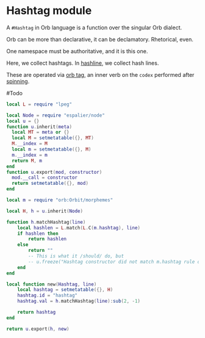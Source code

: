 # Hashtag module


A `#Hashtag` in Orb language is a function over the singular Orb dialect\.

Orb can be more than declarative, it can be declamatory\.  Rhetorical, even\.

One namespace must be authoritative, and it is this one\.

Here, we collect hashtags\.  In [hashline](hts://~/Orbit/hashline.orb), we
collect hash lines\.

These are operated via [orb tag](hts://~/tag/tag.orb), an inner verb on the
`codex` performed after [spinning](hts://~/walk/codex.orb)\.

\#Todo


```lua
local L = require "lpeg"

local Node = require "espalier/node"
local u = {}
function u.inherit(meta)
  local MT = meta or {}
  local M = setmetatable({}, MT)
  M.__index = M
  local m = setmetatable({}, M)
  m.__index = m
  return M, m
end
function u.export(mod, constructor)
  mod.__call = constructor
  return setmetatable({}, mod)
end

local m = require "orb:Orbit/morphemes"

local H, h = u.inherit(Node)

function h.matchHashtag(line)
    local hashlen = L.match(L.C(m.hashtag), line)
    if hashlen then
        return hashlen
    else
        return ""
        -- This is what it /should/ do, but
        -- u.freeze("Hashtag constructor did not match m.hashtag rule on:  " .. line)
    end
end

local function new(Hashtag, line)
    local hashtag = setmetatable({}, H)
    hashtag.id = "hashtag"
    hashtag.val = h.matchHashtag(line):sub(2, -1)

    return hashtag
end

return u.export(h, new)
```
